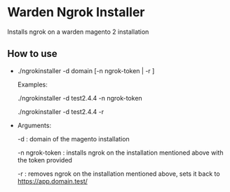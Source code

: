 # Warden Ngrok Installer
Installs ngrok on a warden magento 2 installation

## How to use

- ./ngrokinstaller -d domain [-n ngrok-token | -r ]

  Examples:
  
  ./ngrokinstaller -d test2.4.4 -n ngrok-token
  
  ./ngrokinstaller -d test2.4.4 -r
             
   
- Arguments:
 
  -d : domain of the magento installation
  
  -n ngrok-token : installs ngrok on the installation mentioned above with the token provided
  
  -r : removes ngrok on the installation mentioned above, sets it back to https://app.domain.test/
